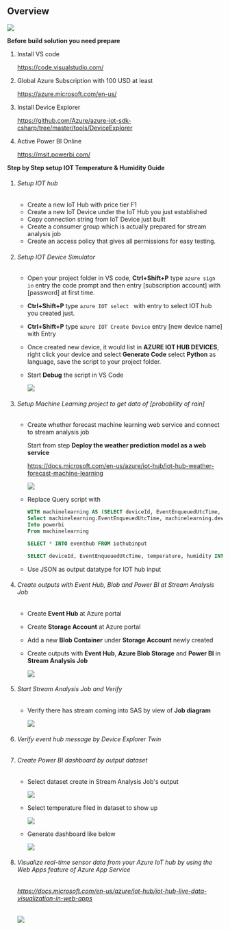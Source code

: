 ## Overview

![](https://iothubstorageaccts.blob.core.windows.net/pic/architect.PNG)

**Before build solution you need prepare**

1. Install VS code 

   https://code.visualstudio.com/

2. Global Azure Subscription with 100 USD at least

   <https://azure.microsoft.com/en-us/>

3. Install Device Explorer

   <https://github.com/Azure/azure-iot-sdk-csharp/tree/master/tools/DeviceExplorer>

4. Active Power BI Online 

   https://msit.powerbi.com/

**Step by Step setup IOT Temperature & Humidity Guide**

1. ###### Setup IOT hub

   - Create a new IoT Hub with price tier F1
   - Create a new IoT Device under the IoT Hub you just established
   - Copy connection string from IoT Device just built 
   - Create a consumer group which is actually prepared for stream analysis job 
   - Create an access policy that gives all permissions for easy testing. 

2. ###### Setup IOT Device Simulator 

   - Open your project folder in VS code, **Ctrl+Shift+P** type `azure sign in`  entry the code prompt and then entry [subscription account] with [password] at first time. 

   - **Ctrl+Shift+P** type `azure IOT select ` with entry to select IOT hub you created just. 

   - **Ctrl+Shift+P** type `azure IOT Create Device` entry [new device name] with Entry

   - Once created new device, it would list in **AZURE IOT HUB DEVICES**, right click your device and select  **Generate Code** select **Python** as language, save the script to your project folder. 

   - Start **Debug** the script in VS Code

     ![](https://iothubstorageaccts.blob.core.windows.net/pic/debug.PNG)

3. ###### Setup Machine Learning project to get data of \[probability of rain\]

   - Create whether forecast machine learning web service and connect to stream analysis job  

     Start from step **Deploy the weather prediction model as a web service**

     <https://docs.microsoft.com/en-us/azure/iot-hub/iot-hub-weather-forecast-machine-learning>

     ![](https://iothubstorageaccts.blob.core.windows.net/pic/studio.PNG)

   - Replace Query script with 

     ```sql
     WITH machinelearning AS (SELECT deviceId, EventEnqueuedUtcTime, temperature, humidity,iotmlfunc(temperature, humidity) AS result from iothubinput)
     Select machinelearning.EventEnqueuedUtcTime, machinelearning.deviceId, CAST (result.[temperature] AS FLOAT) AS temperature, CAST (result.[humidity] AS FLOAT) AS humidity, CAST (result.[Scored Probabilities] AS FLOAT ) AS 'probabalities of rain', 0 as Min, 1 as Max 
     Into powerbi
     From machinelearning
     
     SELECT * INTO eventhub FROM iothubinput
     
     SELECT deviceId, EventEnqueuedUtcTime, temperature, humidity INTO iothubblob FROM iothubinput
     ```

   - Use JSON as output datatype for IOT hub input

4. ###### Create outputs with Event Hub, Blob and Power BI at Stream Analysis Job

   - Create **Event Hub** at Azure portal 

   - Create **Storage Account** at Azure portal

   - Add a new **Blob Container** under **Storage Account** newly created

   - Create outputs with **Event Hub**, **Azure Blob Storage** and **Power BI** in **Stream Analysis Job**

     ![](https://iothubstorageaccts.blob.core.windows.net/pic/outputs.PNG)

5. ###### Start Stream Analysis Job and Verify

   - Verify there has stream coming into SAS by view of **Job diagram**

     ![](https://iothubstorageaccts.blob.core.windows.net/pic/job.PNG)

6. ###### Verify event hub message by Device Explorer Twin

7. ###### Create Power BI dashboard by output dataset

   - Select dataset create in Stream Analysis Job's output

     ![](https://iothubstorageaccts.blob.core.windows.net/pic/dataset.PNG)

   - Select temperature filed in dataset to show up

     ![](https://iothubstorageaccts.blob.core.windows.net/pic/temperature.PNG)

   - Generate dashboard like below

     ![](https://iothubstorageaccts.blob.core.windows.net/pic/powerbi.PNG)

8. ###### Visualize real-time sensor data from your Azure IoT hub by using the Web Apps feature of Azure App Service

   ###### <https://docs.microsoft.com/en-us/azure/iot-hub/iot-hub-live-data-visualization-in-web-apps>

   ![](https://iothubstorageaccts.blob.core.windows.net/pic/webapp.PNG)
